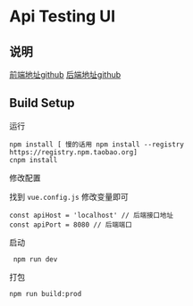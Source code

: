 # Api Testing UI

## 说明

[前端地址github](https://github.com/veasion/api_testing_ui)
[后端地址github](https://github.com/veasion/api_testing)

## Build Setup

运行

```
npm install [ 慢的话用 npm install --registry https://registry.npm.taobao.org]
cnpm install
```

修改配置

找到 `vue.config.js` 修改变量即可

```
const apiHost = 'localhost' // 后端接口地址
const apiPort = 8080 // 后端端口
```

启动 

```
 npm run dev
```

打包

```
npm run build:prod
```
